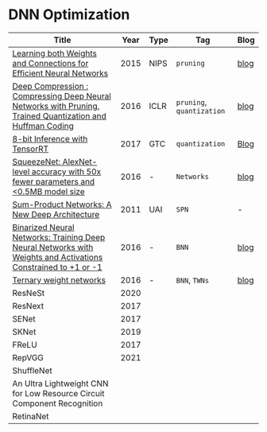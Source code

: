# DNN Optimization

Title | Year | Type | Tag | Blog
------|------|------|-----|------
[Learning both Weights and Connections for Efficient Neural Networks](https://arxiv.org/abs/1506.02626) | 2015 | NIPS | `pruning ` | [blog](https://blog.worklover.com/2021/05/12/%eb%85%bc%eb%ac%b8-learning-both-weights-and-connections-for-efficient-neural-networks/)
[Deep Compression : Compressing Deep Neural Networks with Pruning, Trained Quantization and Huffman Coding](https://arxiv.org/pdf/1510.00149.pdf) | 2016 | ICLR | `pruning`, `quantization` | [blog](https://blog.worklover.com/2021/06/05/deep-compression-compressing-deep-neural-networks-with-pruning-trained-quantization-and-huffman-coding-%eb%aa%a8%eb%8d%b8-%ec%95%95%ec%b6%95-%eb%85%bc%eb%ac%b8/)
[8-bit Inference with TensorRT](https://on-demand.gputechconf.com/gtc/2017/presentation/s7310-8-bit-inference-with-tensorrt.pdf) | 2017 | GTC | `quantization` | [Blog]()
[SqueezeNet: AlexNet-level accuracy with 50x fewer parameters and <0.5MB model size](https://arxiv.org/pdf/1602.07360.pdf) | 2016 | - | `Networks` | [blog](https://blog.worklover.com/2021/06/08/squeezenet-alexnet-level-accuracy-with-50x-fewer-parameters-and-0-5mb-model-size/)
[Sum-Product Networks: A New Deep Architecture](http://spn.cs.washington.edu/papers/spn.pdf) | 2011 | UAI | `SPN` | -
[Binarized Neural Networks: Training Deep Neural Networks with Weights and Activations Constrained to +1 or -1](https://arxiv.org/pdf/1602.02830.pdf) | 2016 | - | `BNN` | [blog](https://blog.worklover.com/2021/06/14/binarized-neural-networks-training-deep-neural-networks-with-weights-and-activations-constrained-to-1-or-1/)
[Ternary weight networks](https://arxiv.org/pdf/1605.04711.pdf) | 2016 | - | `BNN`, `TWNs` | [blog](https://blog.worklover.com/2021/06/15/ternary-weight-networks/)
ResNeSt | 2020 | | | |
ResNext | 2017 | | | | 
SENet   | 2017 | | | |
SKNet   | 2019 | | | |
FReLU   | 2017 | | | | 
RepVGG  | 2021 | | | | 
ShuffleNet | | | | 
An Ultra Lightweight CNN for Low Resource Circuit Component Recognition | | | |
RetinaNet | | | |
